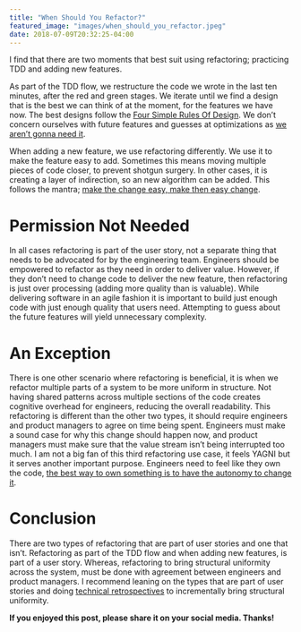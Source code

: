 ```yaml
---
title: "When Should You Refactor?"
featured_image: "images/when_should_you_refactor.jpeg"
date: 2018-07-09T20:32:25-04:00
---
```


I find that there are two moments that best suit using refactoring; practicing TDD and adding new features.

As part of the TDD flow, we restructure the code we wrote in the last ten minutes, after the red and green stages. We iterate until we find a design that is the best we can think of at the moment, for the features we have now. The best designs follow the [Four Simple Rules Of Design](https://www.martinfowler.com/bliki/BeckDesignRules.html). We don’t concern ourselves with future features and guesses at optimizations as [we aren’t gonna need it](http://wiki.c2.com/?YouArentGonnaNeedIt).

When adding a new feature, we use refactoring differently. We use it to make the feature easy to add. Sometimes this means moving multiple pieces of code closer, to prevent shotgun surgery. In other cases, it is creating a layer of indirection, so an new algorithm can be added. This follows the mantra; [make the change easy, make then easy change](https://www.facebook.com/notes/kent-beck/runright-and-vice-versa/566483323384536).

# Permission Not Needed

In all cases refactoring is part of the user story, not a separate thing that needs to be advocated for by the engineering team. Engineers should be empowered to refactor as they need in order to deliver value. However, if they don’t need to change code to deliver the new feature, then refactoring is just over processing (adding more quality than is valuable). While delivering software in an agile fashion it is important to build just enough code with just enough quality that users need. Attempting to guess about the future features will yield unnecessary complexity.

# An Exception

There is one other scenario where refactoring is beneficial, it is when we refactor multiple parts of a system to be more uniform in structure. Not having shared patterns across multiple sections of the code creates cognitive overhead for engineers, reducing the overall readability. This refactoring is different than the other two types, it should require engineers and product managers to agree on time being spent. Engineers must make a sound case for why this change should happen now, and product managers must make sure that the value stream isn’t being interrupted too much. I am not a big fan of this third refactoring use case, it feels YAGNI but it serves another important purpose. Engineers need to feel like they own the code, [the best way to own something is to have the autonomy to change it](https://www.researchgate.net/publication/301612260_Practice_and_Perception_of_Team_Code_Ownership).

# Conclusion

There are two types of refactoring that are part of user stories and one that isn’t. Refactoring as part of the TDD flow and when adding new features, is part of a user story. Whereas, refactoring to bring structural uniformity across the system, must be done with agreement between engineers and product managers. I recommend leaning on the types that are part of user stories and doing [technical retrospectives](/posts/technical-retrospective-what-why-how) to incrementally bring structural uniformity.

**If you enjoyed this post, please share it on your social media. Thanks!**